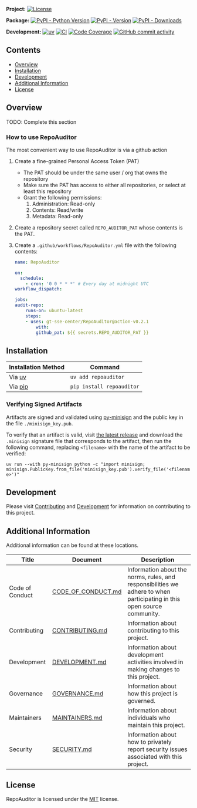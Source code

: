 **Project:**
[![License](https://img.shields.io/github/license/gt-sse-center/RepoAuditor?color=dark-green)](https://github.com/gt-sse-center/RepoAuditor/blob/master/LICENSE)

**Package:**
[![PyPI - Python Version](https://img.shields.io/pypi/pyversions/repoauditor?color=dark-green)](https://pypi.org/project/repoauditor/)
[![PyPI - Version](https://img.shields.io/pypi/v/repoauditor?color=dark-green)](https://pypi.org/project/repoauditor/)
[![PyPI - Downloads](https://img.shields.io/pypi/dm/repoauditor)](https://pypistats.org/packages/repoauditor)

**Development:**
[![uv](https://img.shields.io/endpoint?url=https://raw.githubusercontent.com/astral-sh/uv/main/assets/badge/v0.json)](https://github.com/astral-sh/uv)
[![CI](https://github.com/gt-sse-center/RepoAuditor/actions/workflows/CICD.yml/badge.svg)](https://github.com/gt-sse-center/RepoAuditor/actions/workflows/CICD.yml)
[![Code Coverage](https://img.shields.io/endpoint?url=https://gist.githubusercontent.com/davidbrownell/2f9d770d13e3a148424f374f74d41f4b/raw/RepoAuditor_code_coverage.json)](https://github.com/gt-sse-center/RepoAuditor/actions)
[![GitHub commit activity](https://img.shields.io/github/commit-activity/y/gt-sse-center/RepoAuditor?color=dark-green)](https://github.com/gt-sse-center/RepoAuditor/commits/main/)

<!-- Content above this delimiter will be copied to the generated README.md file. DO NOT REMOVE THIS COMMENT, as it will cause regeneration to fail. -->

## Contents
- [Overview](#overview)
- [Installation](#installation)
- [Development](#development)
- [Additional Information](#additional-information)
- [License](#license)

## Overview
TODO: Complete this section

### How to use RepoAuditor

The most convenient way to use RepoAuditor is via a github action

1. Create a fine-grained Personal Access Token (PAT)
    * The PAT should be under the same user / org that owns the repository
    * Make sure the PAT has access to either all repositories, or select at least this repository
    * Grant the following permissions:
        1. Administration: Read-only
        1. Contents: Read/write
        1. Metadata: Read-only

2. Create a repository secret called `REPO_AUDITOR_PAT` whose contents is the PAT.

2. Create a `.github/workflows/RepoAuditor.yml` file with the following contents:
    ```yml
    name: RepoAuditor

    on: 
      schedule:
        - cron: '0 0 * * *' # Every day at midnight UTC
    workflow_dispatch:

    jobs:
    audit-repo:
        runs-on: ubuntu-latest
        steps:
        - uses: gt-sse-center/RepoAuditor@action-v0.2.1
            with:
            github_pat: ${{ secrets.REPO_AUDITOR_PAT }}
    ```

<!-- Content below this delimiter will be copied to the generated README.md file. DO NOT REMOVE THIS COMMENT, as it will cause regeneration to fail. -->

## Installation

| Installation Method | Command |
| --- | --- |
| Via [uv](https://github.com/astral-sh/uv) | `uv add repoauditor` |
| Via [pip](https://pip.pypa.io/en/stable/) | `pip install repoauditor` |

### Verifying Signed Artifacts
Artifacts are signed and validated using [py-minisign](https://github.com/x13a/py-minisign) and the public key in the file `./minisign_key.pub`.

To verify that an artifact is valid, visit [the latest release](https://github.com/gt-sse-center/RepoAuditor/releases/latest) and download the `.minisign` signature file that corresponds to the artifact, then run the following command, replacing `<filename>` with the name of the artifact to be verified:

`uv run --with py-minisign python -c "import minisign; minisign.PublicKey.from_file('minisign_key.pub').verify_file('<filename>')"`

## Development
Please visit [Contributing](https://github.com/gt-sse-center/RepoAuditor/blob/main/CONTRIBUTING.md) and [Development](https://github.com/gt-sse-center/RepoAuditor/blob/main/DEVELOPMENT.md) for information on contributing to this project.

## Additional Information
Additional information can be found at these locations.

| Title | Document | Description |
| --- | --- | --- |
| Code of Conduct | [CODE_OF_CONDUCT.md](https://github.com/gt-sse-center/RepoAuditor/blob/main/CODE_OF_CONDUCT.md) | Information about the norms, rules, and responsibilities we adhere to when participating in this open source community. |
| Contributing | [CONTRIBUTING.md](https://github.com/gt-sse-center/RepoAuditor/blob/main/CONTRIBUTING.md) | Information about contributing to this project. |
| Development | [DEVELOPMENT.md](https://github.com/gt-sse-center/RepoAuditor/blob/main/DEVELOPMENT.md) | Information about development activities involved in making changes to this project. |
| Governance | [GOVERNANCE.md](https://github.com/gt-sse-center/RepoAuditor/blob/main/GOVERNANCE.md) | Information about how this project is governed. |
| Maintainers | [MAINTAINERS.md](https://github.com/gt-sse-center/RepoAuditor/blob/main/MAINTAINERS.md) | Information about individuals who maintain this project. |
| Security | [SECURITY.md](https://github.com/gt-sse-center/RepoAuditor/blob/main/SECURITY.md) | Information about how to privately report security issues associated with this project. |

## License
RepoAuditor is licensed under the <a href="https://choosealicense.com/licenses/MIT/" target="_blank">MIT</a> license.
